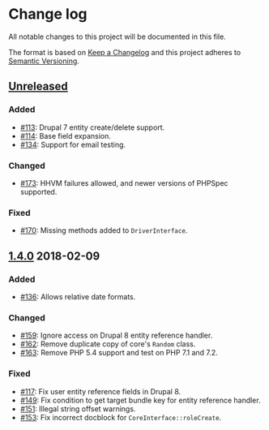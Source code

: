 # Change log

All notable changes to this project will be documented in this file.

The format is based on [Keep a Changelog](http://keepachangelog.com/)
and this project adheres to [Semantic Versioning](http://semver.org/).

## [Unreleased]
### Added
  * [#113](https://github.com/jhedstrom/DrupalDriver/pull/113): Drupal 7 entity
    create/delete support.
  * [#114](https://github.com/jhedstrom/DrupalDriver/pull/114): Base field
    expansion.
  * [#134](https://github.com/jhedstrom/DrupalDriver/pull/134): Support for
    email testing.
### Changed
  * [#173](https://github.com/jhedstrom/DrupalDriver/pull/173): HHVM failures
    allowed, and newer versions of PHPSpec supported.
### Fixed
  * [#170](https://github.com/jhedstrom/DrupalDriver/pull/170): Missing methods
    added to `DriverInterface`.

## [1.4.0] 2018-02-09
### Added
  * [#136](https://github.com/jhedstrom/DrupalDriver/pull/136): Allows relative
    date formats.
### Changed
  * [#159](https://github.com/jhedstrom/DrupalDriver/pull/159): Ignore access on
    Drupal 8 entity reference handler.
  * [#162](https://github.com/jhedstrom/DrupalDriver/pull/162): Remove duplicate
    copy of core's `Random` class.
  * [#163](https://github.com/jhedstrom/DrupalDriver/pull/163): Remove PHP 5.4
    support and test on PHP 7.1 and 7.2.
### Fixed
  * [#117](https://github.com/jhedstrom/DrupalDriver/pull/117): Fix user entity
    reference fields in Drupal 8.
  * [#149](https://github.com/jhedstrom/DrupalDriver/pull/149): Fix condition to
    get target bundle key for entity reference handler.
  * [#151](https://github.com/jhedstrom/DrupalDriver/pull/151): Illegal string
    offset warnings.
  * [#153](https://github.com/jhedstrom/DrupalDriver/pull/153): Fix incorrect
    docblock for `CoreInterface::roleCreate`.


[Unreleased]: https://github.com/jhedstrom/DrupalDriver/compare/v1.4.0...HEAD
[1.4.0]: https://github.com/jhedstrom/DrupalDriver/compare/v1.3.2...v1.4.0
